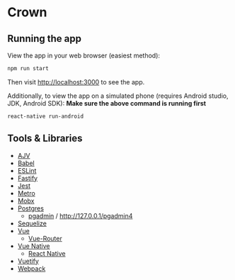 # Crown

## Running the app

View the app in your web browser (easiest method):

```bash
npm run start
```

Then visit <http://localhost:3000> to see the app.

Additionally, to view the app on a simulated phone (requires Android studio, JDK, Android SDK):
**Make sure the above command is running first**

```bash
react-native run-android
```

## Tools & Libraries

- [AJV](https://ajv.js.org/)
- [Babel](https://babeljs.io/)
- [ESLint](https://eslint.org/)
- [Fastify](https://www.fastify.io/)
- [Jest](https://jestjs.io/en/)
- [Metro](https://facebook.github.io/metro/)
- [Mobx](https://github.com/mobxjs/mobx/blob/mobx4and5/docs/README.md)
- [Postgres](https://node-postgres.com/)
  - [pgadmin](https://www.pgadmin.org/) / <http://127.0.0.1/pgadmin4>
- [Sequelize](https://sequelize.org/master/)
- [Vue](https://vuejs.org/)
  - [Vue-Router](https://router.vuejs.org/)
- [Vue Native](https://vue-native.io/)
  - [React Native](https://reactnative.dev/)
- [Vuetify](https://vuetifyjs.com/en/)
- [Webpack](https://webpack.js.org/)
